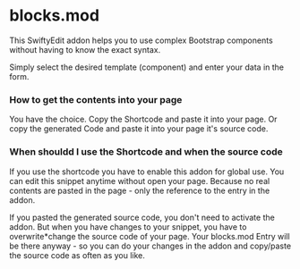 # blocks.mod

This SwiftyEdit addon helps you to use complex Bootstrap components without having to know the exact syntax.

Simply select the desired template (component) and enter your data in the form.

### How to get the contents into your page

You have the choice. Copy the Shortcode and paste it into your page. 
Or copy the generated Code and paste it into your page it's source code.

### When shouldd I use the Shortcode and when the source code

If you use the shortcode you have to enable this addon for global use. You can edit this snippet anytime without 
open your page. Because no real contents are pasted in the page - only the reference to the entry in the addon.

If you pasted the generated source code, you don't need to activate the addon. But when you have changes to your 
snippet, you have to overwrite*change the source code of your page. Your blocks.mod Entry will be there anyway - so 
you can do your changes in the addon and copy/paste the source code as often as you like.